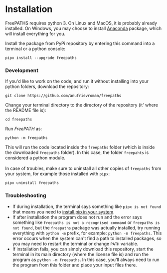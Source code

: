 # Installation

FreePATHS requires python 3. On Linux and MacOS, it is probably already installed. On Windows, you may choose to install [Anaconda](https://www.anaconda.com) package, which will install everything for you.

Install the package from PyPi repository by entering this command into a terminal or a python console:

```
pipx install --upgrade freepaths
```

### Development

If you'd like to work on the code, and run it without installing into your python folders, download the repository:

```
git clone https://github.com/anufrievroman/freepaths
```

Change your terminal directory to the directory of the repository (it' where the README file is):

```
cd freepaths
```

Run _FreePATH_ as:

```
python -m freepaths
```

This will run the code located inside the `freepaths` folder (which is inside the downloaded `freepaths` folder). In this case, the folder `freepahts` is considered a python module.\
\
In case of troubles, make sure to uninstall all other copies of `freepaths` from your system, for example those installed with `pipx`:

```
pipx uninstall freepaths
```

### Troubleshooting

* If during installation, the terminal says something like `pipx is not found` that means you need to [install pip in your system](https://pipx.pypa.io/latest/installation/).
* If after installation the program does not run and the error says something like `freepaths is not a recognised command` or `freepaths is not found`, but the `freepaths` package was actually installed, try running everything with `python -m` prefix, for example: `python -m freepaths`. This error occurs when the system can't find a path to installed packages, so you may need to restart the terminal or change `PATH` variable.
* If installation fails, you can simply download this repository, start the terminal in its main directory (where the license file is) and run the program as `python -m freepaths`. In this case, you'll always need to run the program from this folder and place your input files there.
